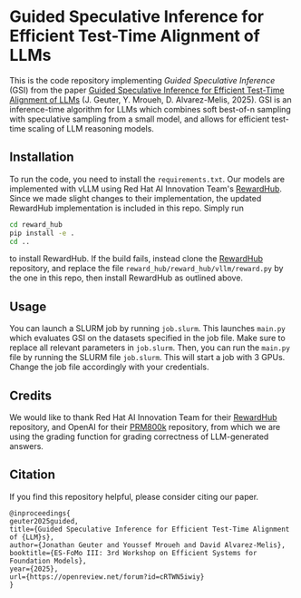 # Guided Speculative Inference for Efficient Test-Time Alignment of LLMs

This is the code repository implementing _Guided Speculative Inference_ (GSI) from the paper
[Guided Speculative Inference for Efficient Test-Time Alignment of LLMs](https://arxiv.org/abs/2506.04118) (J. Geuter, Y. Mroueh, D. Alvarez-Melis, 2025).
GSI is an inference-time algorithm for LLMs which combines soft best-of-n sampling with speculative sampling from a small model,
and allows for efficient test-time scaling of LLM reasoning models.

## Installation
To run the code, you need to install the `requirements.txt`.
Our models are implemented with vLLM using Red Hat AI Innovation Team's [RewardHub](https://github.com/Red-Hat-AI-Innovation-Team/reward_hub).
Since we made slight changes to their implementation, the updated RewardHub implementation is included in this repo.
Simply run

```bash
cd reward_hub
pip install -e .
cd ..
```

to install RewardHub. If the build fails, instead clone the [RewardHub](https://github.com/Red-Hat-AI-Innovation-Team/reward_hub) repository,
and replace the file `reward_hub/reward_hub/vllm/reward.py` by the one in this repo, then install RewardHub as outlined above.

## Usage

You can launch a SLURM job by running `job.slurm`. This launches `main.py` which evaluates GSI on the datasets specified in the job file.
Make sure to replace all relevant parameters in `job.slurm`.
Then, you can run the `main.py` file
by running the SLURM file `job.slurm`. This will start a job with 3 GPUs. Change the job file accordingly with your credentials.

## Credits
We would like to thank Red Hat AI Innovation Team for their [RewardHub](https://github.com/Red-Hat-AI-Innovation-Team/reward_hub) repository, and
OpenAI for their [PRM800k](https://github.com/openai/prm800k) repository, from which we are using the grading function for grading
correctness of LLM-generated answers.

## Citation
If you find this repository helpful, please consider citing our paper.
```
@inproceedings{
geuter2025guided,
title={Guided Speculative Inference for Efficient Test-Time Alignment of {LLM}s},
author={Jonathan Geuter and Youssef Mroueh and David Alvarez-Melis},
booktitle={ES-FoMo III: 3rd Workshop on Efficient Systems for Foundation Models},
year={2025},
url={https://openreview.net/forum?id=cRTWN5iwiy}
}
```
